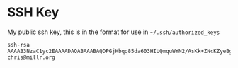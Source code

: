 SSH Key
=======

My public ssh key, this is in the format for use in `~/.ssh/authorized_keys`

    ssh-rsa AAAAB3NzaC1yc2EAAAADAQABAAABAQDPGjHbqq85da603HIUQmquWYN2/AsKk+ZNcKZyeBgaHogyzl9EpjzMATmLenAwXFE5e1W1uOfTnY82D/0FxD71uq/F1lEVt+OqziwkI2I017+j8RoNQ5MKgke4RnukMBl65l4Hwkat7dkPRIMeteMbZ96tzyYPyw927TMUmnP3Sxl35ekYOQBdsNc/HMgzQINV0vvkdjhldPZDGwFQI5rw/htrSzev1fAP+0LwxeyyCP+Lois3C/S368dyabNQq2jRTMEj9InTqQ5uPlzOcjSM1aL6/HSN5/cQEC/S0cthc634Kw4A1Ej/oXrTFi3IwVgOGTiEDrKXfLc3ftHb4baV chris@millr.org
